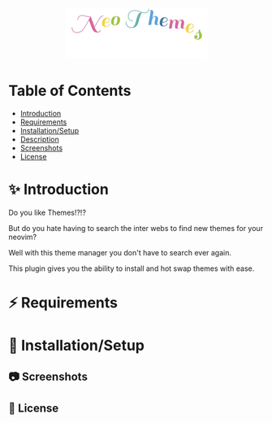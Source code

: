 # <p align="center"><img src="./img/neo-themes.gif" alt="Neo Themes Img" /></p>

# Table of Contents

- [Introduction](#introduction)
- [Requirements](#requirements)
- [Installation/Setup](#installation/setup)
- [Description](#description)
- [Screenshots](#screenshots)
- [License](#license)

# :sparkles: Introduction

Do you like Themes!?!?

But do you hate having to search the inter webs to find new themes for your neovim?

Well with this theme manager you don't have to search ever again.

This plugin gives you the ability to install and hot swap themes with ease.

# :zap: Requirements

# :wrench: Installation/Setup

## :camera: Screenshots

## :pencil: License
